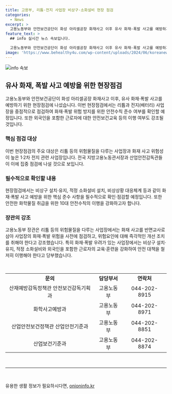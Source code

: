 ```yaml
---
title: 고용부, 리튬·전지 사업장 비상구·소화설비 현장 점검
categories:
  - News
excerpt: >
  고용노동부와 안전보건공단이 화성 아리셀공장 화재사고 이후 유사 화재·폭발 사고를 예방하기 위해 현장점검에 착수한다. 화재·폭발 사고 예방을 위해 리튬과 전지 사업장을 중점 점검하고, 안전수칙 준수 여부를 확인할 예정이다. 이정식 고용노동부 장관은 위험물질을 다루는 사업장에서의 화재·폭발 위험을 줄이기 위해 점검과 개선 조치를 강조했다. 또한 외국인 근로자를 포함한 안전보건교육과 10대 안전수칙의 이행을 강조했다.
feature_text: >
  ## info 실시간 뉴스 속보입니다.

  고용노동부와 안전보건공단이 화성 아리셀공장 화재사고 이후 유사 화재·폭발 사고를 예방하기 위해 현장점검에 착수한다. 화재·폭발 사고 예방을 위해 리튬과 전지 사업장을 중점 점검하고, 안전수칙 준수 여부를 확인할 예정이다. 이정식 고용노동부 장관은 위험물질을 다루는 사업장에서의 화재·폭발 위험을 줄이기 위해 점검과 개선 조치를 강조했다. 또한 외국인 근로자를 포함한 안전보건교육과 10대 안전수칙의 이행을 강조했다.
image: 'https://www.behealthy4u.com/wp-content/uploads/2024/06/koreanews.jpg'
---
```


<p><img src="https://www.behealthy4u.com/wp-content/uploads/2024/06/koreanews.jpg" alt="info 속보" /></p>

<h2 data-ke-size="size26">유사 화재, 폭발 사고 예방을 위한 현장점검</h2>

<p data-ke-size="size16">고용노동부와 안전보건공단이 화성 아리셀공장 화재사고 이후, 유사 화재·폭발 사고를 예방하기 위한 현장점검에 나섰습니다. 이번 현장점검에서는 리튬과 전지(배터리) 사업장을 중점적으로 점검하여 화재·폭발 위험 방지를 위한 안전수칙 준수 여부를 확인할 예정입니다. 또한 외국인을 포함한 근로자에 대한 안전보건교육 등의 이행 여부도 강조될 것입니다.</p>

<h3>핵심 점검 대상</h3>

<p data-ke-size="size16">이번 현장점검의 주요 대상은 리튬 등의 위험물질을 다루는 사업장과 화재 사고 위험성이 높은 1·2차 전지 관련 사업장입니다. 전국 지방고용노동관서장과 산업안전감독관들이 이에 집중 점검에 나설 것으로 보입니다.</p>

<h3>필수적으로 확인할 내용</h3>

<p data-ke-size="size16">현장점검에서는 비상구 설치·유지, 적정 소화설비 설치, 비상상황 대응체계 등과 같이 화재·폭발 사고 예방을 위한 핵심 준수 사항을 필수적으로 확인·점검할 예정입니다. 또한 안전한 화학물질 취급을 위한 10대 안전수칙의 이행을 강화하고자 합니다.</p>

<h3>장관의 강조</h3>

<p data-ke-size="size16">고용노동부 장관은 리튬 등의 위험물질을 다루는 사업장에서는 화재 사고를 반면교사로 삼아 사업장의 화재·폭발 위험을 사전에 점검하고, 위험요인에 대해 즉각적인 개선 조치를 취해야 한다고 강조했습니다. 특히 화재·폭발 우려가 있는 사업장에서는 비상구 설치·유지, 적정 소화설비와 외국인을 포함한 근로자의 교육·훈련을 강화하여 안전 대책을 철저히 이행해야 한다고 당부했습니다.</p>

<p data-ke-size="size16">&nbsp;</p>

<table>
<tbody>
<tr>
<td style="text-align: center; height: 17px;"><strong>문의</strong></td>
<td style="text-align: center; height: 17px;"><strong>담당부서</strong></td>
<td style="text-align: center; height: 17px;"><strong>연락처</strong></td>
</tr>
<tr>
<td style="text-align: center; height: 17px;">산재예방감독정책관 안전보건감독기획과</td>
<td style="text-align: center; height: 17px;">고용노동부</td>
<td style="text-align: center; height: 17px;">044-202-8915</td>
</tr>
<tr>
<td style="text-align: center; height: 17px;">화학사고예방과</td>
<td style="text-align: center; height: 17px;">고용노동부</td>
<td style="text-align: center; height: 17px;">044-202-8971</td>
</tr>
<tr>
<td style="text-align: center; height: 17px;">산업안전보건정책관 산업안전기준과</td>
<td style="text-align: center; height: 17px;">고용노동부</td>
<td style="text-align: center; height: 17px;">044-202-8851</td>
</tr>
<tr>
<td style="text-align: center; height: 17px;">산업보건기준과</td>
<td style="text-align: center; height: 17px;">고용노동부</td>
<td style="text-align: center; height: 17px;">044-202-8874</td>
</tr>
</tbody>
</table>

<p data-ke-size="size16">&nbsp;</p>

<hr>

<p data-ke-size="size16">&nbsp;</p>
유용한 생활 정보가 필요하시다면, <a href="https://onioninfo.kr" rel="dofollow">onioninfo.kr</a>



